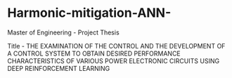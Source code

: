 # Harmonic-mitigation-ANN-
Master of Engineering - Project Thesis 

Title - 
THE EXAMINATION OF THE CONTROL AND THE DEVELOPMENT OF A CONTROL SYSTEM TO OBTAIN DESIRED PERFORMANCE CHARACTERISTICS 
OF VARIOUS POWER ELECTRONIC CIRCUITS USING DEEP REINFORCEMENT LEARNING 
